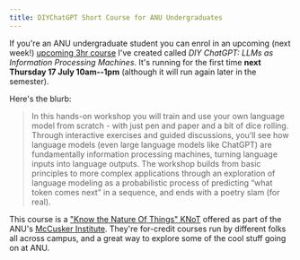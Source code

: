 ```yaml
---
title: DIYChatGPT Short Course for ANU Undergraduates
---
```


If you're an ANU undergraduate student you can enrol in an upcoming (next week!)
[upcoming 3hr course](https://mccuskerinstitute.anu.edu.au/study/knots/diy-chatgpt-llms-as-information-processing-machines/)
I've created called _DIY ChatGPT: LLMs as Information Processing Machines_. It's
running for the first time **next Thursday 17 July 10am--1pm** (although it will
run again later in the semester).

Here's the blurb:

> In this hands-on workshop you will train and use your own language model from
> scratch - with just pen and paper and a bit of dice rolling. Through
> interactive exercises and guided discussions, you’ll see how language models
> (even large language models like ChatGPT) are fundamentally information
> processing machines, turning language inputs into language outputs. The
> workshop builds from basic principles to more complex applications through an
> exploration of language modeling as a probabilistic process of predicting
> “what token comes next” in a sequence, and ends with a poetry slam (for real).

This course is a
["Know the Nature Of Things" KNoT](https://mccuskerinstitute.anu.edu.au/study/knots_explained/)
offered as part of the ANU's
[McCusker Institute](https://mccuskerinstitute.anu.edu.au/). They're for-credit
courses run by different folks all across campus, and a great way to explore
some of the cool stuff going on at ANU.
